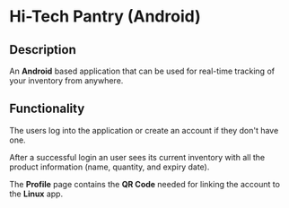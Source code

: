 # Hi-Tech Pantry (Android)

## Description

An **Android** based application that can be used for real-time tracking of your inventory from anywhere.

## Functionality

The users log into the application or create an account if they don't have one.

After a successful login an user sees its current inventory with all the product information (name, quantity, and expiry date).

The **Profile** page contains the **QR Code** needed for linking the account to the **Linux** app.